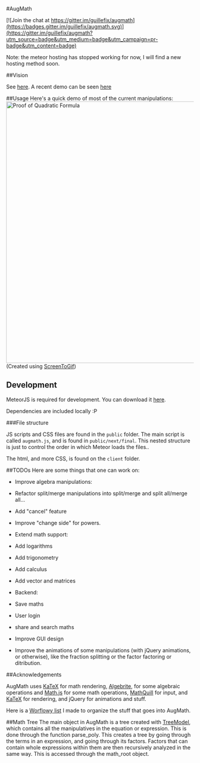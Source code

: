 #AugMath

[![Join the chat at https://gitter.im/guillefix/augmath](https://badges.gitter.im/guillefix/augmath.svg)](https://gitter.im/guillefix/augmath?utm_source=badge&utm_medium=badge&utm_campaign=pr-badge&utm_content=badge)

Note: the meteor hosting has stopped working for now, I will find a new hosting method soon.

##Vision

See [here](http://guillefix.me/augmath.html). A recent demo can be seen [here](https://www.youtube.com/watch?v=9fwOiLsuXSI&feature=youtu.be)

##Usage
Here's a quick demo of most of the current manipulations:
</br>
<img src="quadratic.gif" width="700" alt="Proof of Quadratic Formula">
</br>(Created using [ScreenToGif](https://screentogif.codeplex.com/))

## Development

MeteorJS is required for development. You can download it [here](https://www.meteor.com/).

Dependencies are included locally :P

<!-- Install bower, the frontend dependency manager, globally with the following command

```bash
npm install -g bower
```

From the project root, use bower to install the front end dependencies

```bash
bower install
``` -->

###File structure

JS scripts and CSS files are found in the `public` folder. The main script is called `augmath.js`, and is found in `public/next/final`. This nested structure is just to control the order in which Meteor loads the files..

The html, and more CSS, is found on the `client` folder.

##TODOs
Here are some things that one can work on:

* Improve algebra manipulations:

 * Refactor split/merge manipulations into split/merge and split all/merge all...
 * Add "cancel" feature
 * Improve "change side" for powers.

* Extend math support:
 * Add logarithms
 * Add trigonometry
 * Add calculus
 * Add vector and matrices

* Backend:
 * Save maths
 * User login
 * share and search maths

* Improve GUI design

* Improve the animations of some manipulations (with jQuery animations, or otherwise), like the fraction splitting or the factor factoring or ditribution.

<!-- * Add validations to manipulations. Many manipulations can break the math if the user hasn't selected the right stuff. Change code so that nothing happens if right stuff isn't selected. -->

<!-- ###More (possibly) challenging stuff: -->

<!-- * Refactor the tree-building function to use the semantic MathML KaTeX uses to build the tree. Probably requires knowing how KaTeX works quite well, as well as knoweledge of MathML. -->

<!-- * Add drag and drop capabilities, so that moving-based manipulations can be done that way. While you are dragging, visual feedback should be offered of the places you can drop it. -->

<!-- * Allow to make selections with keyboard arrow keys (up and down for changing depth) to traverse the tree. -->

##Acknowledgements

AugMath uses [KaTeX](https://khan.github.io/KaTeX/) for math rendering, [Algebrite](http://algebrite.org/), for some algebraic operations and [Math.js](http://mathjs.org/) for some math operations, [MathQuill](http://mathquill.com/) for input, and [KaTeX](https://khan.github.io/KaTeX/) for rendering, and jQuery for animations and stuff.

Here is a [Worflowy list](https://workflowy.com/s/BlNaX36nRR) I made to organize the stuff that goes into AugMath.

<!-- Here is a [Codepen](http://codepen.io/guillefix/full/xGWQPJ/) to test it live. -->

<!-- Some discussion in this [Forum](http://forum.fractalfuture.net/t/augmented-math-and-education/265) -->

##Math Tree
The main object in AugMath is a tree created with [TreeModel](http://jnuno.com/tree-model-js/), which contains all the manipulatives in the equation or expression. This is done through the function parse_poly. This creates a tree by going through the terms in an expression, and going through its factors. Factors that can contain whole expressions within them are then recursively analyzed in the same way. This is accessed through the math_root object.
